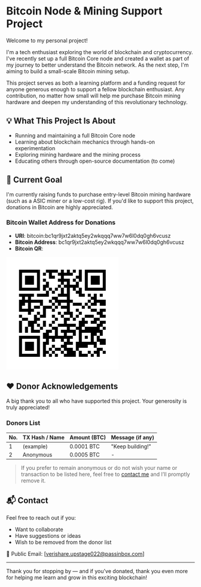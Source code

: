 # Bitcoin Node & Mining Support Project

Welcome to my personal project!

I'm a tech enthusiast exploring the world of blockchain and cryptocurrency. I've recently set up a full Bitcoin Core node and created a wallet as part of my journey to better understand the Bitcoin network. As the next step, I'm aiming to build a small-scale Bitcoin mining setup.

This project serves as both a learning platform and a funding request for anyone generous enough to support a fellow blockchain enthusiast. Any contribution, no matter how small will help me purchase Bitcoin mining hardware and deepen my understanding of this revolutionary technology.

## 💡 What This Project Is About

- Running and maintaining a full Bitcoin Core node
- Learning about blockchain mechanics through hands-on experimentation
- Exploring mining hardware and the mining process
- Educating others through open-source documentation (to come)

## 🎯 Current Goal

I'm currently raising funds to purchase entry-level Bitcoin mining hardware (such as a ASIC miner or a low-cost rig). If you'd like to support this project, donations in Bitcoin are highly appreciated.

### Bitcoin Wallet Address for Donations

- **URI**: bitcoin:bc1qr9jxt2aktq5ey2wkqqq7ww7w6l0dq0gh6vcusz
- **Bitcoin Address**: bc1qr9jxt2aktq5ey2wkqqq7ww7w6l0dq0gh6vcusz
- **Bitcoin QR**:

![Bitcoin QR](bitcoin-qr.png)

## ❤️ Donor Acknowledgements

A big thank you to all who have supported this project. Your generosity is truly appreciated!

### Donors List

| No. | TX Hash / Name | Amount (BTC) | Message (if any) |
|-----|----------------|--------------|------------------|
| 1   | (example)      | 0.0001 BTC   | "Keep building!" |
| 2   | Anonymous      | 0.0005 BTC   | -                |

> If you prefer to remain anonymous or do not wish your name or transaction to be listed here, feel free to [contact me](mailto:verishare@proton.me) and I’ll promptly remove it.

## 📬 Contact

Feel free to reach out if you:

- Want to collaborate
- Have suggestions or ideas
- Wish to be removed from the donor list

📧 Public Email: [verishare.upstage022@passinbox.com]

---

Thank you for stopping by — and if you've donated, thank you even more for helping me learn and grow in this exciting blockchain!
